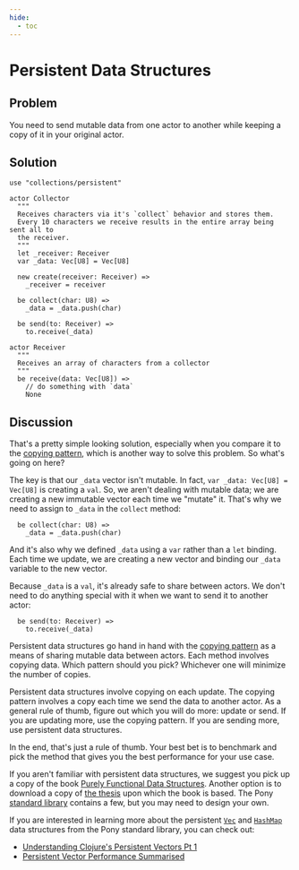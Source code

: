 ```yaml
---
hide:
  - toc
---
```


# Persistent Data Structures

## Problem

You need to send mutable data from one actor to another while keeping a copy of it in your original actor.

## Solution

```pony
use "collections/persistent"

actor Collector
  """
  Receives characters via it's `collect` behavior and stores them.
  Every 10 characters we receive results in the entire array being sent all to
  the receiver.
  """
  let _receiver: Receiver
  var _data: Vec[U8] = Vec[U8]

  new create(receiver: Receiver) =>
    _receiver = receiver

  be collect(char: U8) =>
    _data = _data.push(char)

  be send(to: Receiver) =>
    to.receive(_data)

actor Receiver
  """
  Receives an array of characters from a collector
  """
  be receive(data: Vec[U8]) =>
    // do something with `data`
    None
```

## Discussion

That's a pretty simple looking solution, especially when you compare it to the [copying pattern](/data-sharing/copying.html), which is another way to solve this problem. So what's going on here?

The key is that our `_data` vector isn't mutable. In fact, `var _data: Vec[U8] = Vec[U8]` is creating a `val`. So, we aren't dealing with mutable data; we are creating a new immutable vector each time we "mutate" it. That's why we need to assign to `_data` in the `collect` method:

```pony
  be collect(char: U8) =>
    _data = _data.push(char)
```

And it's also why we defined `_data` using a `var` rather than a `let` binding. Each time we update, we are creating a new vector and binding our `_data` variable to the new vector.

Because `_data` is a `val`, it's already safe to share between actors. We don't need to do anything special with it when we want to send it to another actor:

```pony
  be send(to: Receiver) =>
    to.receive(_data)
```

Persistent data structures go hand in hand with the [copying pattern](copying.md) as a means of sharing mutable data between actors. Each method involves copying data. Which pattern should you pick? Whichever one will minimize the number of copies.

Persistent data structures involve copying on each update. The copying pattern involves a copy each time we send the data to another actor. As a general rule of thumb, figure out which you will do more: update or send. If you are updating more, use the copying pattern. If you are sending more, use persistent data structures.

In the end, that's just a rule of thumb. Your best bet is to benchmark and pick the method that gives you the best performance for your use case.

If you aren't familiar with persistent data structures, we suggest you pick up a copy of the book [Purely Functional Data Structures](https://www.thriftbooks.com/w/purely-functional-data-structures_chris-okasaki/648821/item/4430756). Another option is to download a copy of [the thesis](https://citeseerx.ist.psu.edu/viewdoc/download?doi=10.1.1.64.3080&rep=rep1&type=pdf) upon which the book is based. The Pony [standard library](https://stdlib.ponylang.io/collections-persistent--index/) contains a few, but you may need to design your own.

If you are interested in learning more about the persistent [`Vec`](https://stdlib.ponylang.io/collections-persistent-Vec/) and [`HashMap`](https://stdlib.ponylang.io/collections-persistent-HashMap/) data structures from the Pony standard library, you can check out:

- [Understanding Clojure's Persistent Vectors Pt 1](https://hypirion.com/musings/understanding-persistent-vector-pt-1)
- [Persistent Vector Performance Summarised](https://hypirion.com/musings/persistent-vector-performance-summarised)
